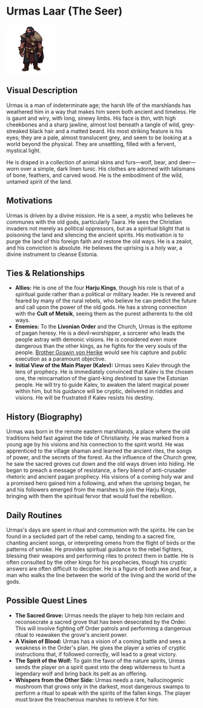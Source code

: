 # Urmas Laar (The Seer)

![alt text](urmas_laar.png)

## Visual Description
Urmas is a man of indeterminate age; the harsh life of the marshlands has weathered him in a way that makes him seem both ancient and timeless. He is gaunt and wiry, with long, sinewy limbs. His face is thin, with high cheekbones and a sharp jawline, almost lost beneath a tangle of wild, grey-streaked black hair and a matted beard. His most striking feature is his eyes; they are a pale, almost translucent grey, and seem to be looking at a world beyond the physical. They are unsettling, filled with a fervent, mystical light.

He is draped in a collection of animal skins and furs—wolf, bear, and deer—worn over a simple, dark linen tunic. His clothes are adorned with talismans of bone, feathers, and carved wood. He is the embodiment of the wild, untamed spirit of the land.

## Motivations
Urmas is driven by a divine mission. He is a seer, a mystic who believes he communes with the old gods, particularly Taara. He sees the Christian invaders not merely as political oppressors, but as a spiritual blight that is poisoning the land and silencing the ancient spirits. His motivation is to purge the land of this foreign faith and restore the old ways. He is a zealot, and his conviction is absolute. He believes the uprising is a holy war, a divine instrument to cleanse Estonia.

## Ties & Relationships
- **Allies:** He is one of the four **Harju Kings**, though his role is that of a spiritual guide rather than a political or military leader. He is revered and feared by many of the rural rebels, who believe he can predict the future and call upon the power of the old gods. He has a strong connection with the **Cult of Metsik**, seeing them as the purest adherents to the old ways.
- **Enemies:** To the **Livonian Order** and the Church, Urmas is the epitome of pagan heresy. He is a devil-worshipper, a sorcerer who leads the people astray with demonic visions. He is considered even more dangerous than the other kings, as he fights for the very souls of the people. [Brother Goswin von Herike](order/brother_goswin_von_herike.md) would see his capture and public execution as a paramount objective.
- **Initial View of the Main Player (Kalev):** Urmas sees Kalev through the lens of prophecy. He is immediately convinced that Kalev is the chosen one, the reincarnation of the giant-king destined to save the Estonian people. He will try to guide Kalev, to awaken the latent magical power within him, but his guidance will be cryptic, delivered in riddles and visions. He will be frustrated if Kalev resists his destiny.

## History (Biography)
Urmas was born in the remote eastern marshlands, a place where the old traditions held fast against the tide of Christianity. He was marked from a young age by his visions and his connection to the spirit world. He was apprenticed to the village shaman and learned the ancient rites, the songs of power, and the secrets of the forest. As the influence of the Church grew, he saw the sacred groves cut down and the old ways driven into hiding. He began to preach a message of resistance, a fiery blend of anti-crusader rhetoric and ancient pagan prophecy. His visions of a coming holy war and a promised hero gained him a following, and when the uprising began, he and his followers emerged from the marshes to join the Harju Kings, bringing with them the spiritual fervor that would fuel the rebellion.

## Daily Routines
Urmas's days are spent in ritual and communion with the spirits. He can be found in a secluded part of the rebel camp, tending to a sacred fire, chanting ancient songs, or interpreting omens from the flight of birds or the patterns of smoke. He provides spiritual guidance to the rebel fighters, blessing their weapons and performing rites to protect them in battle. He is often consulted by the other kings for his prophecies, though his cryptic answers are often difficult to decipher. He is a figure of both awe and fear, a man who walks the line between the world of the living and the world of the gods.

## Possible Quest Lines
- **The Sacred Grove:** Urmas needs the player to help him reclaim and reconsecrate a sacred grove that has been desecrated by the Order. This will involve fighting off Order patrols and performing a dangerous ritual to reawaken the grove's ancient power.
- **A Vision of Blood:** Urmas has a vision of a coming battle and sees a weakness in the Order's plan. He gives the player a series of cryptic instructions that, if followed correctly, will lead to a great victory.
- **The Spirit of the Wolf:** To gain the favor of the nature spirits, Urmas sends the player on a spirit quest into the deep wilderness to hunt a legendary wolf and bring back its pelt as an offering.
- **Whispers from the Other Side:** Urmas needs a rare, hallucinogenic mushroom that grows only in the darkest, most dangerous swamps to perform a ritual to speak with the spirits of the fallen kings. The player must brave the treacherous marshes to retrieve it for him.
